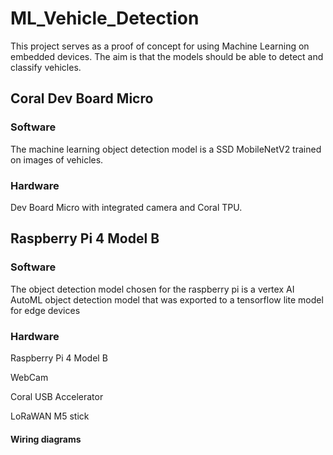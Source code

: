 # ML_Vehicle_Detection
This project serves as a proof of concept for using Machine Learning on embedded devices. The aim is that the models should be able to detect and classify vehicles.

## Coral Dev Board Micro

### Software

The machine learning object detection model is a SSD MobileNetV2 trained on images of vehicles.

### Hardware

Dev Board Micro with integrated camera and Coral TPU.

## Raspberry Pi 4 Model B

### Software

The object detection model chosen for the raspberry pi is a vertex AI AutoML object detection model that was exported to a tensorflow lite model for edge devices

### Hardware

Raspberry Pi 4 Model B

WebCam

Coral USB Accelerator

LoRaWAN M5 stick

#### Wiring diagrams

